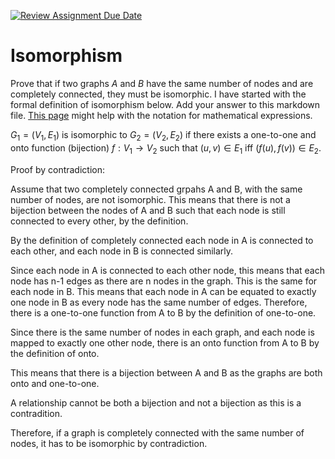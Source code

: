 [![Review Assignment Due Date](https://classroom.github.com/assets/deadline-readme-button-24ddc0f5d75046c5622901739e7c5dd533143b0c8e959d652212380cedb1ea36.svg)](https://classroom.github.com/a/ppBU16qM)
# Isomorphism

Prove that if two graphs $A$ and $B$ have the same number of nodes and are
completely connected, they must be isomorphic. I have started with the formal
definition of isomorphism below. Add your answer to this markdown file. [This
page](https://docs.github.com/en/get-started/writing-on-github/working-with-advanced-formatting/writing-mathematical-expressions)
might help with the notation for mathematical expressions.

$G_1=(V_1 , E_1)$ is isomorphic to $G_2 = (V_2, E_2)$ if there exists a
one-to-one and onto function (bijection) $f: V_1 \rightarrow V_2$ such that $(u,v)
\in E_1$ iff $(f(u),f(v)) \in E_2$.

Proof by contradiction:

Assume that two completely connected grpahs A and B, with the same number of nodes, 
are not isomorphic. This means that there is not a bijection between the nodes of
A and B such that each node is still connected to every other, by the definition.

By the definition of completely connected each node in A is connected to each
other, and each node in B is connected similarly.

Since each node in A is connected to each other node, this means that each
node has n-1 edges as there are n nodes in the graph. This is the same for 
each node in B. This means that each node in A can be equated to exactly one 
node in B as every node has the same number of edges. Therefore, there is
a one-to-one function from A to B by the definition of one-to-one.

Since there is the same number of nodes in each graph, and each node is
mapped to exactly one other node, there is an onto function from A to B by 
the definition of onto.

This means that there is a bijection between A and B as the graphs are both
onto and one-to-one.

A relationship cannot be both a bijection and not a bijection as this is a
contradition.

Therefore, if a graph is completely connected with the same number of nodes,
it has to be isomorphic by contradiction.
